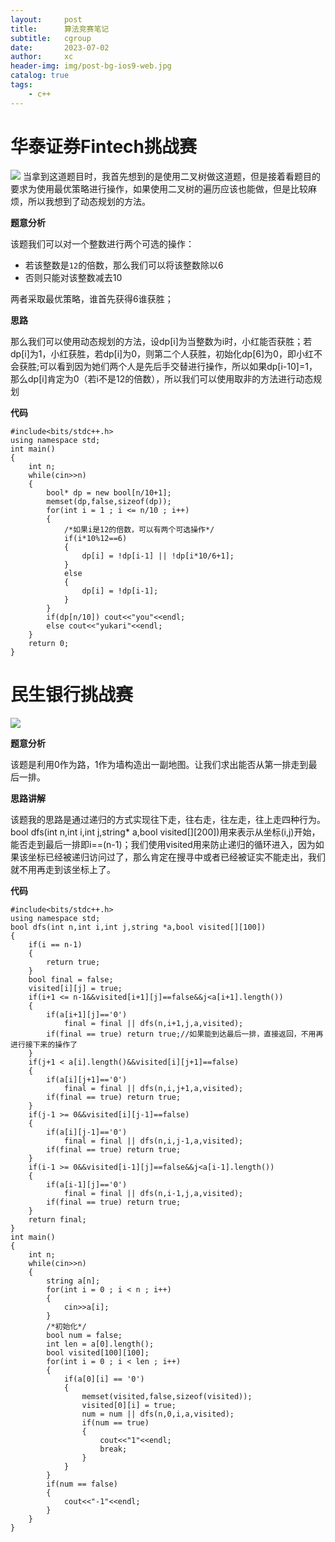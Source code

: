 ```yaml
---
layout:     post
title:      算法竞赛笔记
subtitle:   cgroup
date:       2023-07-02
author:     xc
header-img: img/post-bg-ios9-web.jpg
catalog: true
tags:
    - c++
---
```

# 华泰证券Fintech挑战赛
![](https://raw.githubusercontent.com/xiongcan941/xiongcan941.github.io/master/img/timu1.jpg)
当拿到这道题目时，我首先想到的是使用二叉树做这道题，但是接着看题目的要求为使用最优策略进行操作，如果使用二叉树的遍历应该也能做，但是比较麻烦，所以我想到了动态规划的方法。

**题意分析**

该题我们可以对一个整数进行两个可选的操作：

 - 若该整数是`12`的倍数，那么我们可以将该整数除以6
 - 否则只能对该整数减去10

两者采取最优策略，谁首先获得6谁获胜；

**思路**

那么我们可以使用动态规划的方法，设dp[i]为当整数为i时，小红能否获胜；若dp[i]为1，小红获胜，若dp[i]为0，则第二个人获胜，初始化dp[6]为0，即小红不会获胜;可以看到因为她们两个人是先后手交替进行操作，所以如果dp[i-10]=1，那么dp[i]肯定为0（若i不是12的倍数），所以我们可以使用取非的方法进行动态规划

**代码**

```
#include<bits/stdc++.h>
using namespace std;
int main()
{
	int n;
	while(cin>>n)
	{
		bool* dp = new bool[n/10+1];
		memset(dp,false,sizeof(dp));
		for(int i = 1 ; i <= n/10 ; i++)
		{
			/*如果i是12的倍数，可以有两个可选操作*/
			if(i*10%12==6)
			{
				dp[i] = !dp[i-1] || !dp[i*10/6+1];
			}
			else
			{
				dp[i] = !dp[i-1];
			}
		}
		if(dp[n/10]) cout<<"you"<<endl;
		else cout<<"yukari"<<endl;
	}
	return 0;
}
``` 

# 民生银行挑战赛
![](https://raw.githubusercontent.com/xiongcan941/xiongcan941.github.io/master/img/timu2.jpg)

**题意分析**

该题是利用0作为路，1作为墙构造出一副地图。让我们求出能否从第一排走到最后一排。

**思路讲解**

该题我的思路是通过递归的方式实现往下走，往右走，往左走，往上走四种行为。bool dfs(int n,int i,int j,string* a,bool visited[][200])用来表示从坐标(i,j)开始，能否走到最后一排即i==(n-1)；我们使用visited用来防止递归的循环进入，因为如果该坐标已经被递归访问过了，那么肯定在搜寻中或者已经被证实不能走出，我们就不用再走到该坐标上了。

**代码**
```
#include<bits/stdc++.h>
using namespace std;
bool dfs(int n,int i,int j,string *a,bool visited[][100])
{
	if(i == n-1)
	{
		return true;
	}
	bool final = false;
	visited[i][j] = true;
	if(i+1 <= n-1&&visited[i+1][j]==false&&j<a[i+1].length())
	{
		if(a[i+1][j]=='0')
			final = final || dfs(n,i+1,j,a,visited);
		if(final == true) return true;//如果能到达最后一排，直接返回，不用再进行接下来的操作了
	}
	if(j+1 < a[i].length()&&visited[i][j+1]==false)
	{
		if(a[i][j+1]=='0')
			final = final || dfs(n,i,j+1,a,visited);
		if(final == true) return true;
	}
	if(j-1 >= 0&&visited[i][j-1]==false)
	{
		if(a[i][j-1]=='0')
			final = final || dfs(n,i,j-1,a,visited);
		if(final == true) return true;
	}
	if(i-1 >= 0&&visited[i-1][j]==false&&j<a[i-1].length())
	{
		if(a[i-1][j]=='0')
			final = final || dfs(n,i-1,j,a,visited);
		if(final == true) return true;
	}
	return final;
}
int main()
{
	int n;
	while(cin>>n)
	{
		string a[n];
		for(int i = 0 ; i < n ; i++)
		{
			cin>>a[i];
		}
		/*初始化*/ 
		bool num = false;
		int len = a[0].length();
        bool visited[100][100];
		for(int i = 0 ; i < len ; i++)
		{
			if(a[0][i] == '0')
			{
				memset(visited,false,sizeof(visited)); 
				visited[0][i] = true;
				num = num || dfs(n,0,i,a,visited);
				if(num == true)
				{
					cout<<"1"<<endl;
					break;
				}
			}
		}
		if(num == false)
		{
			cout<<"-1"<<endl;
		}
	}
}
```